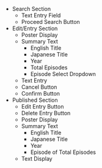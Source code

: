 - Search Section
	- Text Entry Field
	- Proceed Search Button
- Edit/Entry Section
	- Poster Display
	- Summary Text
		- English Title
		- Japanese Title
		- Year
		- Total Episodes
		- Episode Select Dropdown
	- Text Entry
	- Cancel Button
	- Confirm Button
- Published Section
	- Edit Entry Button
	- Delete Entry Button
	- Poster Display
	- Summary Text
		- English Title
		- Japanese Title
		- Year
		- Episode of Total Episodes
	- Text Display